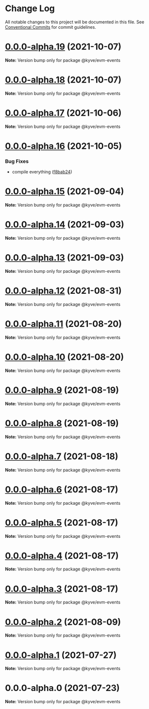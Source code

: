 # Change Log

All notable changes to this project will be documented in this file.
See [Conventional Commits](https://conventionalcommits.org) for commit guidelines.

# [0.0.0-alpha.19](https://github.com/KYVENetwork/kyve/compare/@kyve/evm-events@0.0.0-alpha.18...@kyve/evm-events@0.0.0-alpha.19) (2021-10-07)

**Note:** Version bump only for package @kyve/evm-events





# [0.0.0-alpha.18](https://github.com/KYVENetwork/kyve/compare/@kyve/evm-events@0.0.0-alpha.17...@kyve/evm-events@0.0.0-alpha.18) (2021-10-07)

**Note:** Version bump only for package @kyve/evm-events





# [0.0.0-alpha.17](https://github.com/KYVENetwork/kyve/compare/@kyve/evm-events@0.0.0-alpha.16...@kyve/evm-events@0.0.0-alpha.17) (2021-10-06)

**Note:** Version bump only for package @kyve/evm-events





# [0.0.0-alpha.16](https://github.com/KYVENetwork/kyve/compare/@kyve/evm-events@0.0.0-alpha.15...@kyve/evm-events@0.0.0-alpha.16) (2021-10-05)


### Bug Fixes

* compile everything ([f8bab24](https://github.com/KYVENetwork/kyve/commit/f8bab2444d26988ddefabc8fe098e21b90767fb6))





# [0.0.0-alpha.15](https://github.com/KYVENetwork/kyve/compare/@kyve/evm-events@0.0.0-alpha.14...@kyve/evm-events@0.0.0-alpha.15) (2021-09-04)

**Note:** Version bump only for package @kyve/evm-events





# [0.0.0-alpha.14](https://github.com/KYVENetwork/kyve/compare/@kyve/evm-events@0.0.0-alpha.13...@kyve/evm-events@0.0.0-alpha.14) (2021-09-03)

**Note:** Version bump only for package @kyve/evm-events





# [0.0.0-alpha.13](https://github.com/KYVENetwork/kyve/compare/@kyve/evm-events@0.0.0-alpha.12...@kyve/evm-events@0.0.0-alpha.13) (2021-09-03)

**Note:** Version bump only for package @kyve/evm-events





# [0.0.0-alpha.12](https://github.com/KYVENetwork/kyve/compare/@kyve/evm-events@0.0.0-alpha.11...@kyve/evm-events@0.0.0-alpha.12) (2021-08-31)

**Note:** Version bump only for package @kyve/evm-events





# [0.0.0-alpha.11](https://github.com/KYVENetwork/kyve/compare/@kyve/evm-events@0.0.0-alpha.10...@kyve/evm-events@0.0.0-alpha.11) (2021-08-20)

**Note:** Version bump only for package @kyve/evm-events





# [0.0.0-alpha.10](https://github.com/KYVENetwork/kyve/compare/@kyve/evm-events@0.0.0-alpha.9...@kyve/evm-events@0.0.0-alpha.10) (2021-08-20)

**Note:** Version bump only for package @kyve/evm-events





# [0.0.0-alpha.9](https://github.com/KYVENetwork/kyve/compare/@kyve/evm-events@0.0.0-alpha.8...@kyve/evm-events@0.0.0-alpha.9) (2021-08-19)

**Note:** Version bump only for package @kyve/evm-events





# [0.0.0-alpha.8](https://github.com/KYVENetwork/kyve/compare/@kyve/evm-events@0.0.0-alpha.7...@kyve/evm-events@0.0.0-alpha.8) (2021-08-19)

**Note:** Version bump only for package @kyve/evm-events





# [0.0.0-alpha.7](https://github.com/KYVENetwork/kyve/compare/@kyve/evm-events@0.0.0-alpha.6...@kyve/evm-events@0.0.0-alpha.7) (2021-08-18)

**Note:** Version bump only for package @kyve/evm-events





# [0.0.0-alpha.6](https://github.com/KYVENetwork/kyve/compare/@kyve/evm-events@0.0.0-alpha.5...@kyve/evm-events@0.0.0-alpha.6) (2021-08-17)

**Note:** Version bump only for package @kyve/evm-events





# [0.0.0-alpha.5](https://github.com/KYVENetwork/kyve/compare/@kyve/evm-events@0.0.0-alpha.4...@kyve/evm-events@0.0.0-alpha.5) (2021-08-17)

**Note:** Version bump only for package @kyve/evm-events





# [0.0.0-alpha.4](https://github.com/KYVENetwork/kyve/compare/@kyve/evm-events@0.0.0-alpha.3...@kyve/evm-events@0.0.0-alpha.4) (2021-08-17)

**Note:** Version bump only for package @kyve/evm-events





# [0.0.0-alpha.3](https://github.com/KYVENetwork/kyve/compare/@kyve/evm-events@0.0.0-alpha.2...@kyve/evm-events@0.0.0-alpha.3) (2021-08-17)

**Note:** Version bump only for package @kyve/evm-events





# [0.0.0-alpha.2](https://github.com/KYVENetwork/kyve/tree/master/integrations/evm-events/compare/@kyve/evm-events@0.0.0-alpha.1...@kyve/evm-events@0.0.0-alpha.2) (2021-08-09)

**Note:** Version bump only for package @kyve/evm-events





# [0.0.0-alpha.1](https://github.com/KYVENetwork/kyve/tree/master/integrations/evm-events/compare/@kyve/evm-events@0.0.0-alpha.0...@kyve/evm-events@0.0.0-alpha.1) (2021-07-27)

**Note:** Version bump only for package @kyve/evm-events





# 0.0.0-alpha.0 (2021-07-23)

**Note:** Version bump only for package @kyve/evm-events
